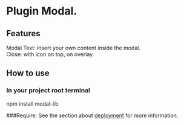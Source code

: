 # Plugin Modal.

## Features
Modal Text: insert your own content inside the modal.\
Close: with icon on top, on overlay.


## How to use
### In your project root terminal
npm install modal-lib

###Require:
See the section about [deployment](https://facebook.github.io/create-react-app/docs/deployment) for more information.
